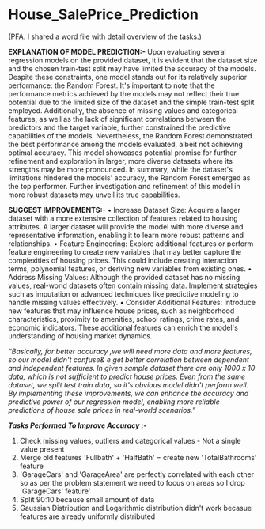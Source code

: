 # House_SalePrice_Prediction
(PFA. I shared a word file with detail overview of the tasks.)

**EXPLANATION OF MODEL PREDICTION:-**
  Upon evaluating several regression models on the provided dataset, it is evident that the dataset size and the chosen train-test split may have limited the accuracy of the models. Despite these constraints, one model stands out for its relatively superior performance: the Random Forest.
  It's important to note that the performance metrics achieved by the models may not reflect their true potential due to the limited size of the dataset and the simple train-test split employed. Additionally, the absence of missing values and categorical features, as well as the lack of significant correlations between the predictors and the target variable, further constrained the predictive capabilities of the models.
  Nevertheless, the Random Forest demonstrated the best performance among the models evaluated, albeit not achieving optimal accuracy. This model showcases potential promise for further refinement and exploration in larger, more diverse datasets where its strengths may be more pronounced.
	  In summary, while the dataset's limitations hindered the models' accuracy, the Random Forest emerged as the top performer. Further investigation and refinement of this model in more robust datasets may unveil its true capabilities.

**SUGGEST IMPROVEMENTS:-**
•	Increase Dataset Size: Acquire a larger dataset with a more extensive collection of features related to housing attributes. A larger dataset will provide the model with more diverse and representative information, enabling it to learn more robust patterns and relationships.
•	Feature Engineering: Explore additional features or perform feature engineering to create new variables that may better capture the complexities of housing prices. This could include creating interaction terms, polynomial features, or deriving new variables from existing ones.
•	Address Missing Values: Although the provided dataset has no missing values, real-world datasets often contain missing data. Implement strategies such as imputation or advanced techniques like predictive modeling to handle missing values effectively.
•	Consider Additional Features: Introduce new features that may influence house prices, such as neighborhood characteristics, proximity to amenities, school ratings, crime rates, and economic indicators. These additional features can enrich the model's understanding of housing market dynamics.

*“Basically, for better accuracy ,we will need more data and more features, so our model didn't confuse& e get better correlation between dependent and independent features. In given sample dataset there are only 1000 x 10 data, which is not sufficient to predict house prices. Even from the same dataset, we split test train data, so it's obvious model didn't perform well.
By implementing these improvements, we can enhance the accuracy and predictive power of our regression model, enabling more reliable predictions of house sale prices in real-world scenarios.”*

***Tasks Performed To Improve Accuracy :-***
1) Check missing values, outliers and categorical values - Not a single value present
2) Merge old features 'Fullbath' + 'HalfBath' = create new 'TotalBathrooms' feature
3) 'GarageCars' and 'GarageArea' are perfectly correlated with each other so as per the problem statement we need to focus on areas so I drop 'GarageCars' feature'
4) Split 90:10 because small amount of data
5) Gaussian Distribution and Logarithmic distribution didn't work becasue features are already uniformly distributed


